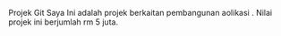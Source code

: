 Projek Git Saya
Ini adalah projek berkaitan pembangunan aolikasi . Nilai projek ini berjumlah rm 5 juta.
